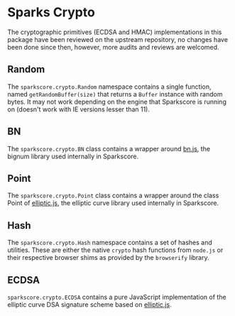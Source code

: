 # Sparks Crypto
The cryptographic primitives (ECDSA and HMAC) implementations in this package have been reviewed on the upstream repository, no changes have been done since then, however, more audits and reviews are welcomed.

## Random
The `sparkscore.crypto.Random` namespace contains a single function, named `getRandomBuffer(size)` that returns a `Buffer` instance with random bytes. It may not work depending on the engine that Sparkscore is running on (doesn't work with IE versions lesser than 11).

## BN
The `sparkscore.crypto.BN` class contains a wrapper around [bn.js](https://github.com/indutny/bn.js), the bignum library used internally in Sparkscore.

## Point
The `sparkscore.crypto.Point` class contains a wrapper around the class Point of [elliptic.js](https://github.com/indutny/elliptic), the elliptic curve library used internally in Sparkscore.

## Hash
The `sparkscore.crypto.Hash` namespace contains a set of hashes and utilities. These are either the native `crypto` hash functions from `node.js` or their respective browser shims as provided by the `browserify` library.

## ECDSA
`sparkscore.crypto.ECDSA` contains a pure JavaScript implementation of the elliptic curve DSA signature scheme based on [elliptic.js](https://github.com/indutny/elliptic).
